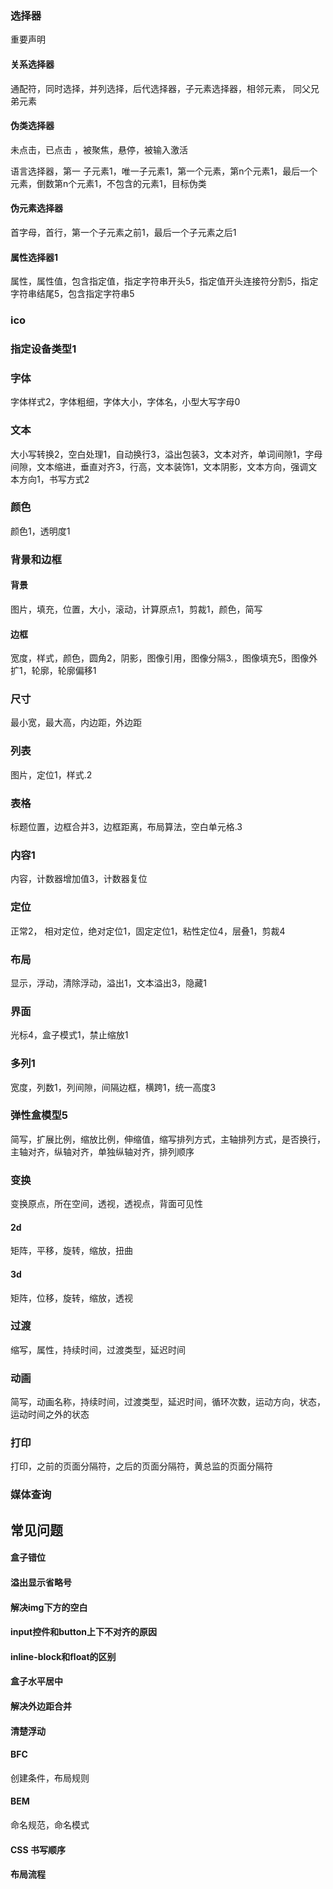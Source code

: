 ###  选择器

重要声明

#### 关系选择器

通配符，同时选择，并列选择，后代选择器，子元素选择器，相邻元素，  同父兄弟元素

#### 伪类选择器

未点击，已点击 ，被聚焦，悬停，被输入激活

语言选择器，第一 子元素1，唯一子元素1，第一个元素，第n个元素1，最后一个元素，倒数第n个元素1，不包含的元素1，目标伪类

#### 伪元素选择器

首字母，首行，第一个子元素之前1，最后一个子元素之后1

#### 属性选择器1

属性，属性值，包含指定值，指定字符串开头5，指定值开头连接符分割5，指定字符串结尾5，包含指定字符串5

### ico

### 指定设备类型1

### 字体

字体样式2，字体粗细，字体大小，字体名，小型大写字母0

### 文本

大小写转换2，空白处理1，自动换行3，溢出包装3，文本对齐，单词间隙1，字母间隙，文本缩进，垂直对齐3，行高，文本装饰1，文本阴影，文本方向，强调文本方向1，书写方式2

### 颜色

颜色1，透明度1

### 背景和边框

#### 背景

图片，填充，位置，大小，滚动，计算原点1，剪裁1，颜色，简写

#### 边框

宽度，样式，颜色，圆角2，阴影，图像引用，图像分隔3.，图像填充5，图像外扩1，轮廓，轮廓偏移1

### 尺寸

最小宽，最大高，内边距，外边距

### 列表

图片，定位1，样式.2

### 表格

标题位置，边框合并3，边框距离，布局算法，空白单元格.3

### 内容1

内容，计数器增加值3，计数器复位

### 定位

正常2， 相对定位，绝对定位1，固定定位1，粘性定位4，层叠1，剪裁4

### 布局

显示，浮动，清除浮动，溢出1，文本溢出3，隐藏1

### 界面

光标4，盒子模式1，禁止缩放1

### 多列1

宽度，列数1，列间隙，间隔边框，横跨1，统一高度3

### 弹性盒模型5

简写，扩展比例，缩放比例，伸缩值，缩写排列方式，主轴排列方式，是否换行，主轴对齐，纵轴对齐，单独纵轴对齐，排列顺序

### 变换

变换原点，所在空间，透视，透视点，背面可见性

#### 2d

矩阵，平移，旋转，缩放，扭曲

#### 3d

矩阵，位移，旋转，缩放，透视

### 过渡

缩写，属性，持续时间，过渡类型，延迟时间

### 动画

简写，动画名称，持续时间，过渡类型，延迟时间，循环次数，运动方向，状态，运动时间之外的状态

### 打印

打印，之前的页面分隔符，之后的页面分隔符，黄总监的页面分隔符

### 媒体查询

## 常见问题

#### 盒子错位

#### 溢出显示省略号

#### 解决img下方的空白

#### input控件和button上下不对齐的原因

#### inline-block和float的区别

#### 盒子水平居中

#### 解决外边距合并

#### 清楚浮动

#### BFC

创建条件，布局规则

#### BEM

命名规范，命名模式

#### CSS 书写顺序

#### 布局流程



